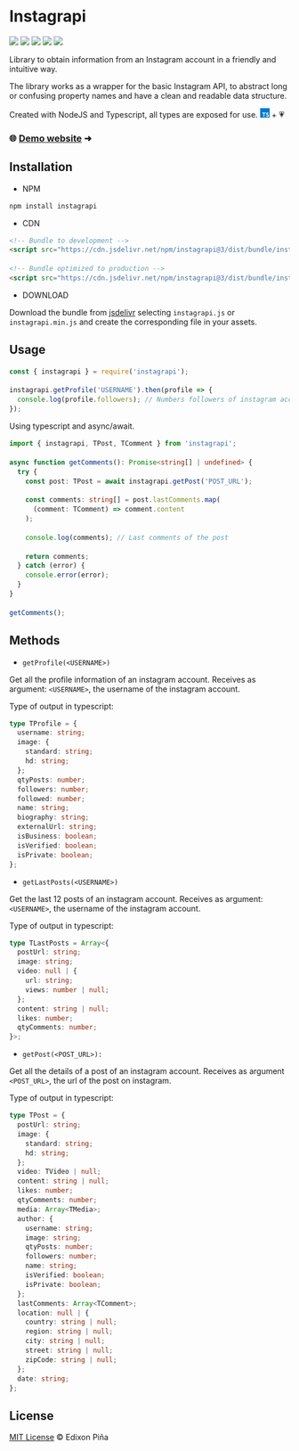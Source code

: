 # Instagrapi

[![](https://img.shields.io/badge/author-Edixon_Piña-blue.svg?&style=flat-square)](https://www.edixonalberto.com)
[![](https://img.shields.io/github/license/edixonalberto/instagrapi?style=flat-square)](./LICENSE)
[![](https://img.shields.io/npm/v/instagrapi?style=flat-square)](https://www.npmjs.com/package/instagrapi)
[![](https://img.shields.io/npm/dw/instagrapi?color=%23CA0000&style=flat-square)](https://www.npmjs.com/package/instagrapi)
[![](https://data.jsdelivr.com/v1/package/npm/instagrapi/badge)](https://www.jsdelivr.com/package/npm/instagrapi?path=dist%2Fbundle)

Library to obtain information from an Instagram account in a friendly and intuitive way.

The library works as a wrapper for the basic Instagram API, to abstract long or confusing
property names and have a clean and readable data structure.

Created with NodeJS and Typescript, all types are exposed for use.
<img src="./.github/typescript.png" width="17px" alt="Logo typescript" /> + 💗

### 🌐 [Demo website](https://edixonalberto.github.io/instagrapi/) &#x279c;

## Installation

- NPM

```sh
npm install instagrapi
```

- CDN

```html
<!-- Bundle to development -->
<script src="https://cdn.jsdelivr.net/npm/instagrapi@3/dist/bundle/instagrapi.js"></script>

<!-- Bundle optimized to production -->
<script src="https://cdn.jsdelivr.net/npm/instagrapi@3/dist/bundle/instagrapi.min.js"></script>
```

- DOWNLOAD

Download the bundle from
[jsdelivr](https://www.jsdelivr.com/package/npm/instagrapi?path=dist%2Fbundle) selecting
`instagrapi.js` or `instagrapi.min.js` and create the corresponding file in your assets.

## Usage

```js
const { instagrapi } = require('instagrapi');

instagrapi.getProfile('USERNAME').then(profile => {
  console.log(profile.followers); // Numbers followers of instagram account
});
```

Using typescript and async/await.

```ts
import { instagrapi, TPost, TComment } from 'instagrapi';

async function getComments(): Promise<string[] | undefined> {
  try {
    const post: TPost = await instagrapi.getPost('POST_URL');

    const comments: string[] = post.lastComments.map(
      (comment: TComment) => comment.content
    );

    console.log(comments); // Last comments of the post

    return comments;
  } catch (error) {
    console.error(error);
  }
}

getComments();
```

## Methods

- `getProfile(<USERNAME>)`

Get all the profile information of an instagram account. Receives as argument:
`<USERNAME>`, the username of the instagram account.

Type of output in typescript:

```ts
type TProfile = {
  username: string;
  image: {
    standard: string;
    hd: string;
  };
  qtyPosts: number;
  followers: number;
  followed: number;
  name: string;
  biography: string;
  externalUrl: string;
  isBusiness: boolean;
  isVerified: boolean;
  isPrivate: boolean;
};
```

- `getLastPosts(<USERNAME>)`

Get the last 12 posts of an instagram account. Receives as argument: `<USERNAME>`, the
username of the instagram account.

Type of output in typescript:

```ts
type TLastPosts = Array<{
  postUrl: string;
  image: string;
  video: null | {
    url: string;
    views: number | null;
  };
  content: string | null;
  likes: number;
  qtyComments: number;
}>;
```

- `getPost(<POST_URL>):`

Get all the details of a post of an instagram account. Receives as argument `<POST_URL>`,
the url of the post on instagram.

Type of output in typescript:

```ts
type TPost = {
  postUrl: string;
  image: {
    standard: string;
    hd: string;
  };
  video: TVideo | null;
  content: string | null;
  likes: number;
  qtyComments: number;
  media: Array<TMedia>;
  author: {
    username: string;
    image: string;
    qtyPosts: number;
    followers: number;
    name: string;
    isVerified: boolean;
    isPrivate: boolean;
  };
  lastComments: Array<TComment>;
  location: null | {
    country: string | null;
    region: string | null;
    city: string | null;
    street: string | null;
    zipCode: string | null;
  };
  date: string;
};
```

## License

[MIT License](./LICENSE) &copy; Edixon Piña
